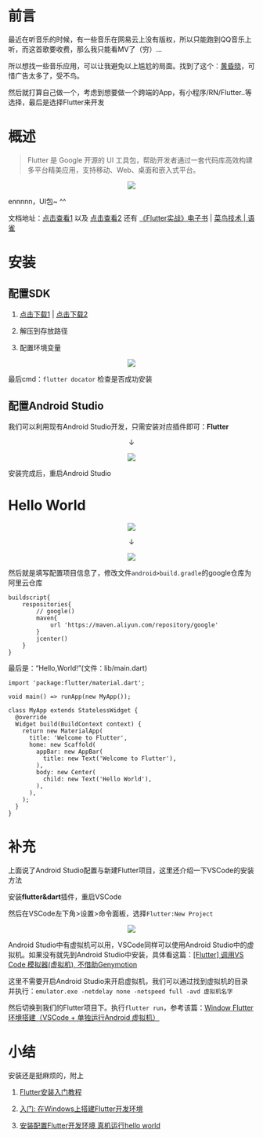 # 前言
最近在听音乐的时候，有一些音乐在网易云上没有版权，所以只能跑到QQ音乐上听，而这首歌要收费，那么我只能看MV了（穷）...

所以想找一些音乐应用，可以让我避免以上尴尬的局面。找到了这个：[黄昏晓](http://huanghunxiao.com/)，可惜广告太多了，受不鸟。

然后就打算自己做一个，考虑到想要做一个跨端的App，有小程序/RN/Flutter..等选择，最后是选择Flutter来开发


# 概述

> Flutter 是 Google 开源的 UI 工具包，帮助开发者通过一套代码库高效构建多平台精美应用，支持移动、Web、桌面和嵌入式平台。

<div align='center'>

![](https://assets.media-platform.com/gizmodo/dist/images/2018/02/28/20180228-google-flutter-sdk-02-w960.png)
</div>
ennnnn，UI包~ ^^

文档地址：[点击查看1](https://flutter.cn/desktop) 以及 [点击查看2](https://flutterchina.club/docs/) 还有 [《Flutter实战》电子书](https://book.flutterchina.club/) | [菜鸟技术 | 语雀](https://www.yuque.com/xytech/flutter)

# 安装

## 配置SDK

1. [点击下载1](https://flutter.dev/docs/development/tools/sdk/releases#windows) | [点击下载2](https://github.com/flutter/flutter/releases)

1. 解压到存放路径

1. 配置环境变量

<div align='center'>

![](https://upload-images.jianshu.io/upload_images/2787891-c4662667351e8a3a.png?imageMogr2/auto-orient/strip|imageView2/2/w/470/format/webp)
</div>

最后cmd：`flutter docator` 检查是否成功安装

## 配置Android Studio

我们可以利用现有Android Studio开发，只需安装对应插件即可：**Flutter**

<div align='center'>
↓

![](https://upload-images.jianshu.io/upload_images/1478564-4a6a79ebdb02363a.png?imageMogr2/auto-orient/strip|imageView2/2/w/1200/format/webp)
</div>

安装完成后，重启Android Studio




# Hello World

<div align='center'>

![](https://upload-images.jianshu.io/upload_images/2787891-83a5b4b8bf3690d0.png?imageMogr2/auto-orient/strip|imageView2/2/w/670/format/webp)


↓

![](https://img-blog.csdnimg.cn/2019060414544998.png?x-oss-process=image/watermark,type_ZmFuZ3poZW5naGVpdGk,shadow_10,text_aHR0cHM6Ly9ibG9nLmNzZG4ubmV0L3FxXzQzOTAxNjkz,size_16,color_FFFFFF,t_70)
</div>

然后就是填写配置项目信息了，修改文件`android>build.gradle`的google仓库为阿里云仓库

```
buildscript{
    respositories{
        // google()
        maven{
            url 'https://maven.aliyun.com/repository/google'
        }
        jcenter()
    }
}
```

最后是：“Hello,World!”(文件：lib/main.dart)
```
import 'package:flutter/material.dart';

void main() => runApp(new MyApp());

class MyApp extends StatelessWidget {
  @override
  Widget build(BuildContext context) {
    return new MaterialApp(
      title: 'Welcome to Flutter',
      home: new Scaffold(
        appBar: new AppBar(
          title: new Text('Welcome to Flutter'),
        ),
        body: new Center(
          child: new Text('Hello World'),
        ),
      ),
    );
  }
}
```


# 补充

上面说了Android Studio配置与新建Flutter项目，这里还介绍一下VSCode的安装方法

安装**flutter&dart**插件，重启VSCode

然后在VSCode左下角>设置>命令面板，选择`Flutter:New Project`

<div align='center'>

![](https://img-blog.csdn.net/20180802234407157?watermark/2/text/aHR0cHM6Ly9ibG9nLmNzZG4ubmV0L2RvaW5iXzY=/font/5a6L5L2T/fontsize/400/fill/I0JBQkFCMA==/dissolve/70)
</div>


Android Studio中有虚拟机可以用，VSCode同样可以使用Android Studio中的虚拟机。如果没有就先到Android Studio中安装，具体看这篇：[[Flutter] 调用VS Code 模拟器(虚拟机), 不借助Genymotion](https://blog.csdn.net/qq_40259641/article/details/90475896)

这里不需要开启Android Studio来开启虚拟机，我们可以通过找到虚拟机的目录并执行：`emulator.exe -netdelay none -netspeed full -avd 虚拟机名字`

然后切换到我们的Flutter项目下。执行`flutter run`，参考该篇：[Window Flutter 环境搭建（VSCode + 单独运行Android 虚拟机）](https://blog.csdn.net/Baykermr/article/details/83065574)


# 小结

安装还是挺麻烦的，附上

1. [Flutter安装入门教程](https://www.jianshu.com/p/a9ff23f96305)

1. [入门: 在Windows上搭建Flutter开发环境](https://flutterchina.club/setup-windows/)

1. [安装配置Flutter开发环境 真机运行hello world](https://blog.csdn.net/qq_43901693/article/details/90768696)